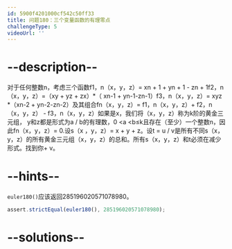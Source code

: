 ```yaml
---
id: 5900f4201000cf542c50ff33
title: 问题180：三个变量函数的有理零点
challengeType: 5
videoUrl: ''
---
```


# --description--

对于任何整数n，考虑三个函数f1，n（x，y，z）= xn + 1 + yn + 1 - zn + 1f2，n（x，y，z）=（xy + yz + zx）\*（ xn-1 + yn-1-zn-1）f3，n（x，y，z）= xyz \*（xn-2 + yn-2-zn-2）及其组合fn（x，y，z）= f1，n（x，y，z）+ f2，n（x，y，z） - f3，n（x，y，z）如果是x，我们将（x，y，z）称为k阶的黄金三元组， y和z都是形式为a / b的有理数，0 &lt;a &lt;b≤k且存在（至少）一个整数n，因此fn（x，y，z）= 0.设s（x ，y，z）= x + y + z。设t = u / v是所有不同s（x，y，z）的所有黄金三元组（x，y，z）的总和。所有s（x，y，z）和t必须在减少形式。找到你+ v。

# --hints--

`euler180()`应该返回285196020571078980。

```js
assert.strictEqual(euler180(), 285196020571078980);
```

# --solutions--

